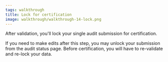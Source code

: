 ```yaml
---
tags: walkthrough
title: Lock for certification
image: walkthrough/walkthrough-14-lock.png
---
```


After validation, you'll lock your single audit submission for certification. 

If you need to make edits after this step, you may unlock your submission from the audit status page. Before certification, you will have to re-validate and re-lock your data.
